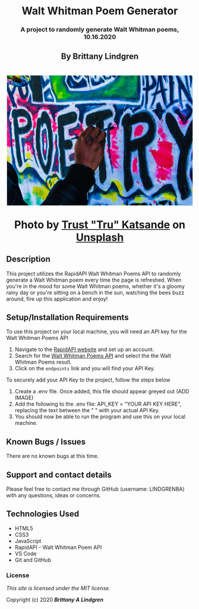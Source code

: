 <h1 style="text-align: center;">Walt Whitman Poem Generator</h1>

<h3 align = "center"> A project to randomly generate Walt Whitman poems, 10.16.2020

<h2 align = "center"> By Brittany Lindgren

<h1 align = "center"><img width='500' height='350' src='images/poetry.jpg'>

<span>Photo by <a href="https://unsplash.com/@iamtru?utm_source=unsplash&amp;utm_medium=referral&amp;utm_content=creditCopyText">Trust "Tru" Katsande</a> on <a href="https://unsplash.com/s/photos/poetry?utm_source=unsplash&amp;utm_medium=referral&amp;utm_content=creditCopyText">Unsplash</a></span>


## Description

This project utilizes the RapidAPI Walt Whitman Poems API to randomly generate a Walt Whitman poem every time the page is refreshed. When you're in the mood for some Walt Whitman poems, whether it's a gloomy rainy day or you're sitting on a bench in the sun, watching the bees buzz around, fire up this application and enjoy!

## Setup/Installation Requirements

To use this project on your local machine, you will need an API key for the Walt Whitman Poems API
1. Navigate to the [RapidAPI website](https://rapidapi.com) and set up an account.
2. Search for the [Walt Whitman Poems API](https://rapidapi.com/pafmon/api/walt-whitman-poems/details) and select the the Walt Whitman Poems result.
3. Click on the `endpoints` link and you will find your API Key.

To securely add your API Key to the project, follow the steps below
1. Create a .env file. Once added, this file should appear greyed out (ADD IMAGE)
2. Add the following to the .env file: API_KEY = "YOUR API KEY HERE", replacing the text between the " " with your actual API Key. 
3. You should now be able to run the program and use this on your local machine.

## Known Bugs / Issues

There are no known bugs at this time. 

## Support and contact details

Please feel free to contact me through GitHub (username: LINDGRENBA) with any questions, ideas or concerns.

## Technologies Used

* HTML5
* CSS3
* JavaScript
* RapidAPI - Walt Whitman Poem API
* VS Code
* Git and GitHub

### License

*This site is licensed under the MIT license.*

Copyright (c) 2020 **_Brittany A Lindgren_**